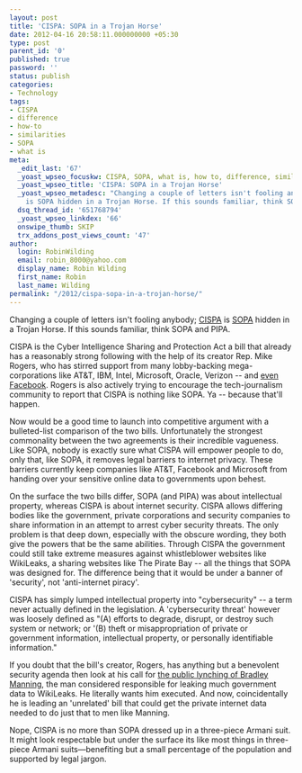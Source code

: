 ```yaml
---
layout: post
title: 'CISPA: SOPA in a Trojan Horse'
date: 2012-04-16 20:58:11.000000000 +05:30
type: post
parent_id: '0'
published: true
password: ''
status: publish
categories:
- Technology
tags:
- CISPA
- difference
- how-to
- similarities
- SOPA
- what is
meta:
  _edit_last: '67'
  _yoast_wpseo_focuskw: CISPA, SOPA, what is, how to, difference, similarities
  _yoast_wpseo_title: 'CISPA: SOPA in a Trojan Horse'
  _yoast_wpseo_metadesc: "Changing a couple of letters isn't fooling anybody; CISPA
    is SOPA hidden in a Trojan Horse. If this sounds familiar, think SOPA and PIPA.\r\n"
  dsq_thread_id: '651768794'
  _yoast_wpseo_linkdex: '66'
  onswipe_thumb: SKIP
  trx_addons_post_views_count: '47'
author:
  login: RobinWilding
  email: robin_8000@yahoo.com
  display_name: Robin Wilding
  first_name: Robin
  last_name: Wilding
permalink: "/2012/cispa-sopa-in-a-trojan-horse/"
---
```

<p>Changing a couple of letters isn't fooling anybody; <a href="http://en.wikipedia.org/wiki/Cyber_Intelligence_Sharing_and_Protection_Act">CISPA</a> is <a href="http://en.wikipedia.org/wiki/Stop_Online_Piracy_Act">SOPA</a> hidden in a Trojan Horse. If this sounds familiar, think SOPA and PIPA.</p>
<p>CISPA is the Cyber Intelligence Sharing and Protection Act a bill that already has a reasonably strong following with the help of its creator Rep. Mike Rogers, who has stirred support from many lobby-backing mega-corporations like AT&amp;T, IBM, Intel, Microsoft, Oracle, Verizon -- and <a href="http://www.zdnet.com/blog/facebook/after-denouncing-sopa-and-pipa-how-can-facebook-support-cispa/11700">even Facebook</a>. Rogers is also actively trying to encourage the tech-journalism community to report that CISPA is nothing like SOPA. Ya -- because that'll happen.</p>

<p>Now would be a good time to launch into competitive argument with a bulleted-list comparison of the two bills. Unfortunately the strongest commonality between the two agreements is their incredible vagueness. Like SOPA, nobody is exactly sure what CISPA will empower people to do, only that, like SOPA, it removes legal barriers to internet privacy. These barriers currently keep companies like AT&amp;T, Facebook and Microsoft from handing over your sensitive online data to governments upon behest. </p>
<p>On the surface the two bills differ, SOPA (and PIPA) was about intellectual property, whereas CISPA is about internet security. CISPA allows differing bodies like the government, private corporations and security companies to share information in an attempt to arrest cyber security threats. The only problem is that deep down, especially with the obscure wording, they both give the powers that be the same abilities. Through CISPA the government could still take extreme measures against whistleblower websites like WikiLeaks, a sharing websites like The Pirate Bay -- all the things that SOPA was designed for. The difference being that it would be under a banner of 'security', not 'anti-internet piracy'. </p>
<p>CISPA has simply lumped intellectual property into "cybersecurity" -- a term never actually defined in the legislation. A 'cybersecurity threat' however was loosely defined as "(A) efforts to degrade, disrupt, or destroy such system or network; or '(B) theft or misappropriation of private or government information, intellectual property, or personally identifiable information."</p>
<p>If you doubt that the bill's creator, Rogers, has anything but a benevolent security agenda then look at his call for <a href="http://www.huffingtonpost.com/2010/08/03/mike-rogers-republican-co_n_668968.html">the public lynching of Bradley Manning</a>, the man considered responsible for leaking much government data to WikiLeaks. He literally wants him executed. And now, coincidentally he is leading an 'unrelated' bill that could get the private internet data needed to do just that to men like Manning.</p>
<p>Nope, CISPA is no more than SOPA dressed up in a three-piece Armani suit. It might look respectable but under the surface its like most things in three-piece Armani suits&mdash;benefiting but a small percentage of the population and supported by legal jargon.</p>
